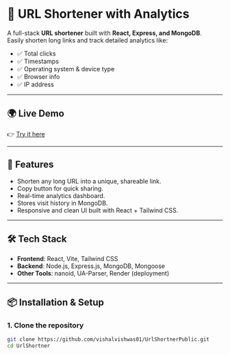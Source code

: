 # 🔗 URL Shortener with Analytics

A full-stack **URL shortener** built with **React, Express, and MongoDB**.  
Easily shorten long links and track detailed analytics like:

- ✅ Total clicks  
- ✅ Timestamps  
- ✅ Operating system & device type  
- ✅ Browser info  
- ✅ IP address  

---

## 🌍 Live Demo  
👉 [Try it here](https://urlshortner-livid.vercel.app/)  

---

## 🚀 Features
- Shorten any long URL into a unique, shareable link.
- Copy button for quick sharing.
- Real-time analytics dashboard.
- Stores visit history in MongoDB.
- Responsive and clean UI built with React + Tailwind CSS.

---

## 🛠️ Tech Stack
- **Frontend**: React, Vite, Tailwind CSS  
- **Backend**: Node.js, Express.js, MongoDB, Mongoose  
- **Other Tools**: nanoid, UA-Parser, Render (deployment)  

---

## 📦 Installation & Setup

### 1. Clone the repository
```bash
git clone https://github.com/vishalvishwas01/UrlShortnerPublic.git
cd UrlShortner
